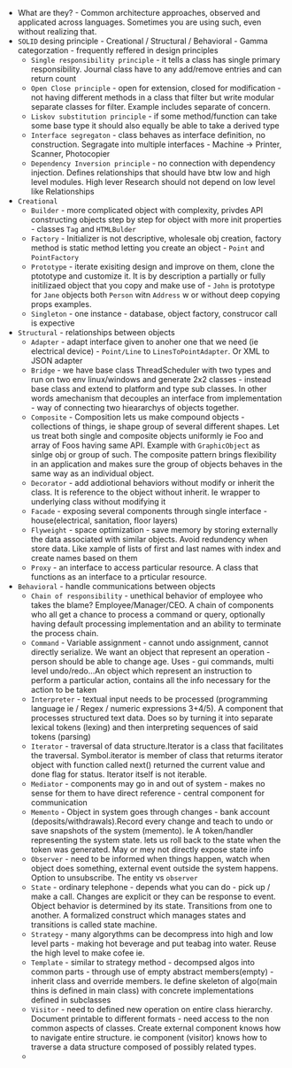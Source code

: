 * What are they? - Common architecture approaches, observed and applicated across languages. Sometimes you are using such, even without realizing that.
* `SOLID` desing principle - Creational / Structural / Behavioral - Gamma categorzation - frequently reffered in design principles
    * `Single responsibility principle` - it tells a class has single primary responsibility. Journal class have to any add/remove entries and can return count
    * `Open Close principle` - open for extension, closed for modification - not having different methods in a class that filter but write modular separate classes for filter. Example includes separate of concern.
    * `Liskov substitution principle` - if some method/function can take some base type it should also equally be able to take a derived type
    * `Interface segregaton` - class behaves as interface definition, no construction. Segragate into multiple interfaces - Machine -> Printer, Scanner, Photocopier
    * `Dependency Inversion principle` - no connection with dependency injection. Defines relationships that should have btw low and high level modules. High lever Research should not depend on low level like Relationships
* `Creational`
    * `Builder` - more complicated object with complexity, privdes API constructing objects step by step for object with more init properties - classes `Tag` and `HTMLBulder` 
    * `Factory` - Initializer is not descriptive, wholesale obj creation, factory method is static method letting you create an object - `Point` and `PointFactory`
    * `Prototype` - iterate exisiting design and improve on them, clone the ptototype and customize it. It is by description a partially or fully initilizaed object that you copy and make use of - `John` is prototype for `Jane` objects both `Person` witn `Address` w or without deep copying props examples.
    * `Singleton` - one instance - database, object factory, construcor call is expective
* `Structural` - relationships between objects
    * `Adapter` - adapt interface given to anoher one that we need (ie electrical device) - `Point/Line` to `LinesToPointAdapter`. Or XML to JSON adapter
    * `Bridge` - we have base class ThreadScheduler with two types and run on two env linux/windows and generate 2x2 classes - instead base class and extend to platform and type sub classes. In other words amechanism that decouples an interface from implementation - way of connecting two hieararchys of objects together.
    * `Composite` - Composition lets us make compound objects - collections of things, ie shape group of several different shapes. Let us treat both single and composite objects uniformly ie Foo and array of Foos having same API. Example with `GraphicObject` as sinlge obj or group of such. The composite pattern brings flexibility in an application and makes sure the group of objects behaves in the same way as an individual object.
    * `Decorator` - add addiotional behaviors without modify or inherit the class. It is reference to the object without inherit. Ie wrapper to underlying class without modifying it
    * `Facade` - exposing several components through single interface - house(electrical, sanitation, floor layers)
    * `Flyweight` - space optimization - save memory by storing externally the data associated with similar objects. Avoid redundency when store data. Like xample of lists of first and last names with index and create names based on them
    * `Proxy` - an interface to access particular resource. A class that functions as an interface to a prticular resource.
* `Behavioral` - handle communications between objects
    * `Chain of responsibility` - unethical behavior of employee who takes the blame? Employee/Manager/CEO. A chain of components who all get a chance to process a command or query, optionally having default processing implementation and an ability to terminate the process chain.
    * `Command` - Variable assignment - cannot undo assignment, cannot directly serialize. We want an object that represent an operation - person should be able to change age. Uses - gui commands, multi level undo/redo...An object which represent an instruction to perform a particular action, contains all the info necessary for the action to be taken
    * `Interpreter` - textual input needs to be processed (programming language ie / Regex / numeric expressions 3+4/5). A component that processes structured text data. Does so by turning it into separate lexical tokens (lexing) and then interpreting sequences of said tokens (parsing)
    * `Iterator` - traversal of data structure.Iterator is a class that facilitates the traversal. Symbol.iterator is member of class that returms iterator object with function called next() returned the current value and done flag for status. Iterator itself is not iterable.
    * `Mediator` - components may go in and out of system - makes no sense for them to have direct reference - central component for communication
    * `Memento` - Object in system goes through changes - bank account (deposits/withdrawals).Record every change and teach to undo or save snapshots of the system (memento). Ie A token/handler representing the system state. lets us roll back to the state when the token was generated. May or mey not directly expose state info
    * `Observer` - need to be informed when things happen, watch when object does something, external event outside the system happens. Option to unsubscribe. The entity   vs `observer`
    * `State` - ordinary  telephone - depends what you can do - pick up / make a call. Changes are explicit or they can be response to event. Object behavior is determined by its state. Transitions from one to another. A formalized construct which manages states and transitions is called state machine.
    * `Strategy` - many algorythms can be decompress into high and low level parts - making hot beverage and put teabag into water. Reuse the high level to make cofee ie.
    * `Template` - similar to strategy method - decompsed algos into common parts - through use of empty abstract members(empty) - inherit class and override members. Ie define skeleton of algo(main thins is defined in main class) with concrete implementations defined in subclasses
    * `Visitor` - need to defined new operation on entire class hierarchy. Document printable to different formats - need access to the non common aspects of classes. Create external component knows how to navigate entire structure. ie component (visitor) knows how to traverse a data structure composed of possibly related types.
    * 